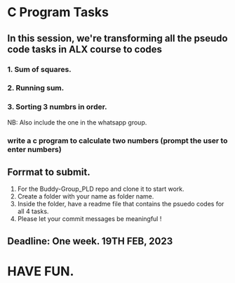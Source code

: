 # C Program Tasks
## In this session, we're transforming all the pseudo code tasks in ALX course to codes

### 1. Sum of squares.
### 2. Running sum.
### 3. Sorting 3 numbrs in order. 

NB: Also include the one in the whatsapp group.
### write a c program to calculate two numbers (prompt the user to enter numbers)

## Forrmat to submit.
1. For the Buddy-Group_PLD repo and clone it to start work.
2. Create a folder with your name as folder name.
3. Inside the folder, have a readme file that contains the psuedo codes for all 4 tasks.
4. Please let your commit messages be meaningful !

## Deadline: One week. 19TH FEB, 2023

# HAVE FUN.
